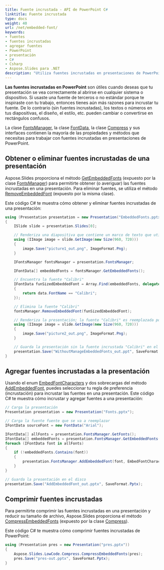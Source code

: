 ```yaml
---
title: Fuente incrustada - API de PowerPoint C#
linktitle: Fuente incrustada
type: docs
weight: 40
url: /net/embedded-font/
keywords:
- fuentes
- fuentes incrustadas
- agregar fuentes
- PowerPoint
- presentación
- C#
- Csharp
- Aspose.Slides para .NET
description: "Utiliza fuentes incrustadas en presentaciones de PowerPoint en C# o .NET"
---
```


**Las fuentes incrustadas en PowerPoint** son útiles cuando deseas que tu presentación se vea correctamente al abrirse en cualquier sistema o dispositivo. Si usaste una fuente de terceros o no estándar porque te inspiraste con tu trabajo, entonces tienes aún más razones para incrustar tu fuente. De lo contrario (sin fuentes incrustadas), los textos o números en tus diapositivas, el diseño, el estilo, etc. pueden cambiar o convertirse en rectángulos confusos.

La clase [FontsManager](https://reference.aspose.com/slides/net/aspose.slides/fontsmanager/), la clase [FontData](https://reference.aspose.com/slides/net/aspose.slides/fontdata/), la clase [Compress](https://reference.aspose.com/slides/net/aspose.slides.lowcode/compress/) y sus interfaces contienen la mayoría de las propiedades y métodos que necesitas para trabajar con fuentes incrustadas en presentaciones de PowerPoint.

## **Obtener o eliminar fuentes incrustadas de una presentación**

Aspose.Slides proporciona el método [GetEmbeddedFonts](https://reference.aspose.com/slides/net/aspose.slides/fontsmanager/getembeddedfonts) (expuesto por la clase [FontsManager](https://reference.aspose.com/slides/net/aspose.slides/fontsmanager/)) para permitirte obtener (o averiguar) las fuentes incrustadas en una presentación. Para eliminar fuentes, se utiliza el método [RemoveEmbeddedFont](https://reference.aspose.com/slides/net/aspose.slides/fontsmanager/removeembeddedfont) (expuesto por la misma clase).

Este código C# te muestra cómo obtener y eliminar fuentes incrustadas de una presentación:

```c#
using (Presentation presentation = new Presentation("EmbeddedFonts.pptx"))
{
    ISlide slide = presentation.Slides[0];

    // Renderiza una diapositiva que contiene un marco de texto que utiliza "FunSized" incrustado
    using (IImage image = slide.GetImage(new Size(960, 720)))
    {
        image.Save("picture1_out.png", ImageFormat.Png);
    }

    IFontsManager fontsManager = presentation.FontsManager;

    IFontData[] embeddedFonts = fontsManager.GetEmbeddedFonts();

    // Encuentra la fuente "Calibri"
    IFontData funSizedEmbeddedFont = Array.Find(embeddedFonts, delegate (IFontData data)
    {
        return data.FontName == "Calibri";
    });

    // Elimina la fuente "Calibri"
    fontsManager.RemoveEmbeddedFont(funSizedEmbeddedFont);

    // Renderiza la presentación; la fuente "Calibri" es reemplazada por una existente
    using (IImage image = slide.GetImage(new Size(960, 720)))
    {
        image.Save("picture2_out.png", ImageFormat.Png);
    }

    // Guarda la presentación sin la fuente incrustada "Calibri" en el disco
    presentation.Save("WithoutManageEmbeddedFonts_out.ppt", SaveFormat.Ppt);
}
```

## **Agregar fuentes incrustadas a la presentación**
Usando el enum [EmbedFontCharacters](https://reference.aspose.com/slides/net/aspose.slides.export/embedfontcharacters/) y dos sobrecargas del método [AddEmbeddedFont](https://reference.aspose.com/slides/net/aspose.slides/fontsmanager/addembeddedfont/), puedes seleccionar tu regla de preferencia (incrustación) para incrustar las fuentes en una presentación. Este código C# te muestra cómo incrustar y agregar fuentes a una presentación:

```c#
// Carga la presentación
Presentation presentation = new Presentation("Fonts.pptx");

// Carga la fuente fuente que se va a reemplazar
IFontData sourceFont = new FontData("Arial");

IFontData[] allFonts = presentation.FontsManager.GetFonts();
IFontData[] embeddedFonts = presentation.FontsManager.GetEmbeddedFonts();
foreach (IFontData font in allFonts)
{
    if (!embeddedFonts.Contains(font))
    {
        presentation.FontsManager.AddEmbeddedFont(font, EmbedFontCharacters.All);
    }
}

// Guarda la presentación en el disco
presentation.Save("AddEmbeddedFont_out.pptx", SaveFormat.Pptx);
```

## **Comprimir fuentes incrustadas**

Para permitirte comprimir las fuentes incrustadas en una presentación y reducir su tamaño de archivo, Aspose.Slides proporciona el método [CompressEmbeddedFonts](https://reference.aspose.com/slides/net/aspose.slides.lowcode/compress/compressembeddedfonts/) (expuesto por la clase [Compress](https://reference.aspose.com/slides/net/aspose.slides.lowcode/compress/)).

Este código C# te muestra cómo comprimir fuentes incrustadas de PowerPoint:

```c#
using (Presentation pres = new Presentation("pres.pptx"))
{
    Aspose.Slides.LowCode.Compress.CompressEmbeddedFonts(pres);
    pres.Save("pres-out.pptx", SaveFormat.Pptx);
}
```